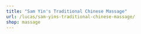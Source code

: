 ```yaml
---
title: "Sam Yin's Traditional Chinese Massage"
url: /lucas/sam-yins-traditional-chinese-massage/
shop: massage
---
```

